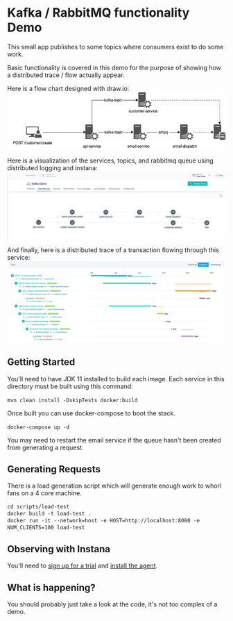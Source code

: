 # Kafka / RabbitMQ functionality Demo

This small app publishes to some topics where consumers exist to do some work.

Basic functionality is covered in this demo for the purpose of showing how a distributed trace / flow actually appear.

Here is a flow chart designed with draw.io:
![flow chart thingy](kafka-demo.png)

Here is a visualization of the services, topics, and rabbitmq queue using distributed logging and instana:
![service dependency](traffic-flow.png)

And finally, here is a distributed trace of a transaction flowing through this service:
![trace](distributed-trace.png)

## Getting Started

You'll need to have JDK 11 installed to build each image. Each service in this directory must be built using this command:

`mvn clean install -DskipTests docker:build`

Once built you can use docker-compose to boot the stack.

`docker-compose up -d`

You may need to restart the email service if the queue hasn't been created from generating a request.

## Generating Requests

There is a load generation script which will generate enough work to whorl fans on a 4 core machine.

```
cd scripts/load-test
docker build -t load-test .
docker run -it --network=host -e HOST=http://localhost:8080 -e NUM_CLIENTS=100 load-test
```

## Observing with Instana

You'll need to [sign up for a trial](https://www.instana.com/trial/) and [install the agent](https://docs.instana.io/quick_start/agent_setup/container/docker/).

## What is happening?

You should probably just take a look at the code, it's not too complex of a demo.